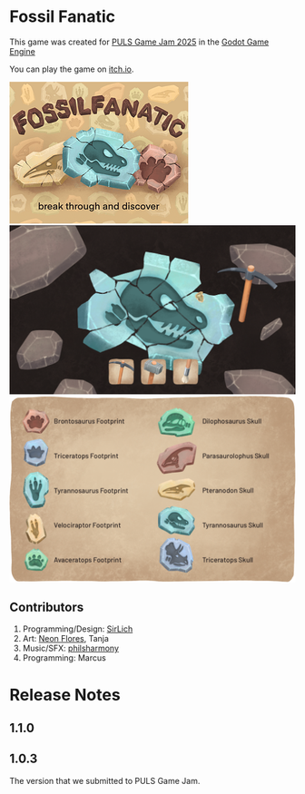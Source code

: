 # Fossil Fanatic

This game was created for [PULS Game Jam 2025](https://itch.io/jam/puls-game-jam) in the [Godot Game Engine](https://godotengine.org/)

You can play the game on [itch.io](https://sirlich.itch.io/fossil-fanatic).

![alt text](media/screen_zero.png)
![alt text](media/screen_one.png)
![alt text](media/screen_two.png)

## Contributors

1. Programming/Design: [SirLich](https://sirlich.dev/)
2. Art: [Neon Flores](https://www.neonflores.com/), Tanja
3. Music/SFX: [philsharmony](https://github.com/PhilsHarmony)
4. Programming: Marcus

# Release Notes

## 1.1.0


## 1.0.3

The version that we submitted to PULS Game Jam.
